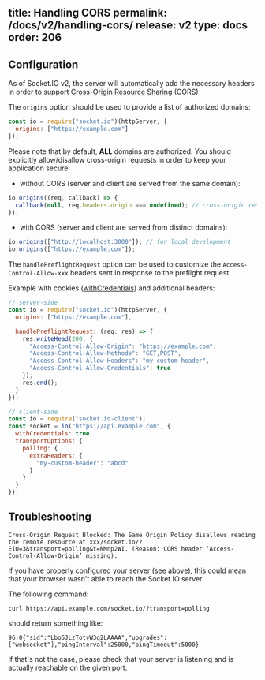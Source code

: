 title: Handling CORS
permalink: /docs/v2/handling-cors/
release: v2
type: docs
order: 206
---

## Configuration

As of Socket.IO v2, the server will automatically add the necessary headers in order to support [Cross-Origin Resource Sharing](https://developer.mozilla.org/en-US/docs/Web/HTTP/CORS) (CORS)

The `origins` option should be used to provide a list of authorized domains:

```js
const io = require("socket.io")(httpServer, {
  origins: ["https://example.com"]
});
```

Please note that by default, **ALL** domains are authorized. You should explicitly allow/disallow cross-origin requests in order to keep your application secure:

- without CORS (server and client are served from the same domain):

```js
io.origins((req, callback) => {
  callback(null, req.headers.origin === undefined); // cross-origin requests will not be allowed
});
```

- with CORS (server and client are served from distinct domains):

```js
io.origins(["http://localhost:3000"]); // for local development
io.origins(["https://example.com"]);
```

The `handlePreflightRequest` option can be used to customize the `Access-Control-Allow-xxx` headers sent in response to the preflight request.

Example with cookies ([withCredentials](https://developer.mozilla.org/en-US/docs/Web/API/XMLHttpRequest/withCredentials)) and additional headers:

```js
// server-side
const io = require("socket.io")(httpServer, {
  origins: ["https://example.com"],

  handlePreflightRequest: (req, res) => {
    res.writeHead(200, {
      "Access-Control-Allow-Origin": "https://example.com",
      "Access-Control-Allow-Methods": "GET,POST",
      "Access-Control-Allow-Headers": "my-custom-header",
      "Access-Control-Allow-Credentials": true
    });
    res.end();
  }
});

// client-side
const io = require("socket.io-client");
const socket = io("https://api.example.com", {
  withCredentials: true,
  transportOptions: {
    polling: {
      extraHeaders: {
        "my-custom-header": "abcd"
      }
    }
  }
});
```

## Troubleshooting

```
Cross-Origin Request Blocked: The Same Origin Policy disallows reading the remote resource at xxx/socket.io/?EIO=3&transport=polling&t=NMnp2WI. (Reason: CORS header ‘Access-Control-Allow-Origin’ missing).
```

If you have properly configured your server (see [above](#Configuration)), this could mean that your browser wasn't able to reach the Socket.IO server.

The following command:

```
curl https://api.example.com/socket.io/?transport=polling
```

should return something like:

```
96:0{"sid":"Lbo5JLzTotvW3g2LAAAA","upgrades":["websocket"],"pingInterval":25000,"pingTimeout":5000}
```

If that's not the case, please check that your server is listening and is actually reachable on the given port.
